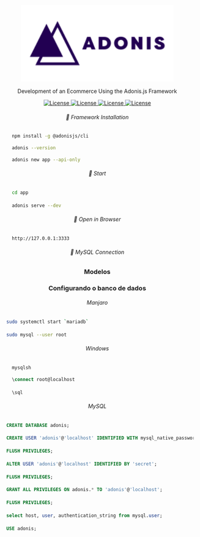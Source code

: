 <p align="center"><a href="https://adonisjs.com"><p align="center"><img src="../adonis-js-seeklogo.com.svg" width="400"></p></a></p>

<p align="center">Development of an Ecommerce Using the Adonis.js Framework</p>

<p align="center">
    <a href="https://opensource.org/licenses/MIT">
        <img alt="License" src="https://img.shields.io/badge/License-MIT-yellow.svg">
    </a>
    <a href="#">
        <img alt="License" src="https://img.shields.io/github/languages/count/MagicalStrangeQuark/ecommerce-adonis">
    </a>
    <a href="#">
        <img alt="License" src="https://img.shields.io/github/last-commit/MagicalStrangeQuark/ecommerce-adonis">
    </a>
    <a href="#">
        <img alt="License" src="https://img.shields.io/github/followers/MagicalStrangeQuark?style=social">
    </a>
</p>

<h6 align="center">🥂 Framework Installation</h6>

```bash
    npm install -g @adonisjs/cli
```

```bash
    adonis --version
```

```bash
    adonis new app --api-only
```

<h6 align="center">🍾 Start</h6>

```bash
    cd app
    
    adonis serve --dev
```

<h6 align="center">🍻 Open in Browser</h6>

```bash
    http://127.0.0.1:3333
```

<h6 align="center">🌂 MySQL Connection</h6>

<h3 align="center">Modelos</h3>

<h3 align="center">Configurando o banco de dados</h3>

<h6 align="center">Manjaro</h6>

```bash
  sudo systemctl start `mariadb`

  sudo mysql --user root
```

<h6 align="center">Windows</h6>

```bash
    mysqlsh
```

```sql
    \connect root@localhost

    \sql
```

<h6 align="center">MySQL</h6>

```sql
  CREATE DATABASE adonis;

  CREATE USER 'adonis'@'localhost' IDENTIFIED WITH mysql_native_password;

  FLUSH PRIVILEGES;

  ALTER USER 'adonis'@'localhost' IDENTIFIED BY 'secret';

  FLUSH PRIVILEGES;

  GRANT ALL PRIVILEGES ON adonis.* TO 'adonis'@'localhost';

  FLUSH PRIVILEGES;

  select host, user, authentication_string from mysql.user;

  USE adonis;
```